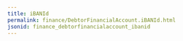 ```yaml
---
title: iBANId
permalink: finance/DebtorFinancialAccount.iBANId.html
jsonid: finance_debtorfinancialaccount_ibanid
---
```

